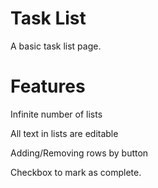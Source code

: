 # Task List
A basic task list page.

# Features
Infinite number of lists

All text in lists are editable

Adding/Removing rows by button

Checkbox to mark as complete.
